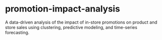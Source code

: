 # promotion-impact-analysis
A data-driven analysis of the impact of in-store promotions on product and store sales using clustering, predictive modeling, and time-series forecasting.
